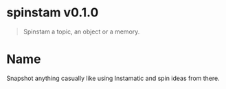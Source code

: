 # spinstam v0.1.0

> Spinstam a topic, an object or a memory.

# Name

Snapshot anything casually like using Instamatic and spin ideas from there.
